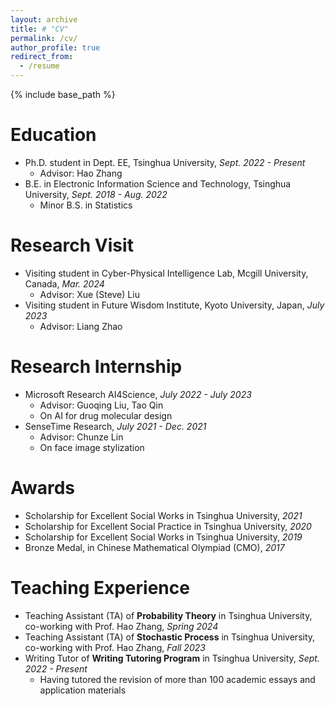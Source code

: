 ```yaml
---
layout: archive
title: # "CV"
permalink: /cv/
author_profile: true
redirect_from:
  - /resume
---
```


{% include base_path %}

Education
======

* Ph.D. student in Dept. EE, Tsinghua University, _Sept. 2022 - Present_
  * Advisor: Hao Zhang
* B.E. in Electronic Information Science and Technology, Tsinghua University, _Sept. 2018 - Aug. 2022_
  * Minor B.S. in Statistics


# Research Visit

- Visiting student in Cyber-Physical Intelligence Lab, Mcgill University, Canada, _Mar. 2024_
  - Advisor: Xue (Steve) Liu
- Visiting student in Future Wisdom Institute, Kyoto University, Japan, _July 2023_
  - Advisor: Liang Zhao

Research Internship
======

* Microsoft Research AI4Science, _July 2022 - July 2023_
  * Advisor: Guoqing Liu, Tao Qin
  * On AI for drug molecular design
* SenseTime Research, _July 2021 - Dec. 2021_
  * Advisor: Chunze Lin
  * On face image stylization

Awards
======
* Scholarship for Excellent Social Works in Tsinghua University, _2021_
* Scholarship for Excellent Social Practice in Tsinghua University, _2020_
* Scholarship for Excellent Social Works in Tsinghua University, _2019_
* Bronze Medal, in Chinese Mathematical Olympiad (CMO), _2017_

Teaching Experience
======
* Teaching Assistant (TA) of **Probability Theory** in Tsinghua University, co-working with Prof. Hao Zhang, _Spring 2024_
* Teaching Assistant (TA) of **Stochastic Process** in Tsinghua University, co-working with Prof. Hao Zhang, _Fall 2023_
* Writing Tutor of **Writing Tutoring Program** in Tsinghua University, _Sept. 2022 - Present_
  * Having tutored the revision of more than 100 academic essays and application materials

